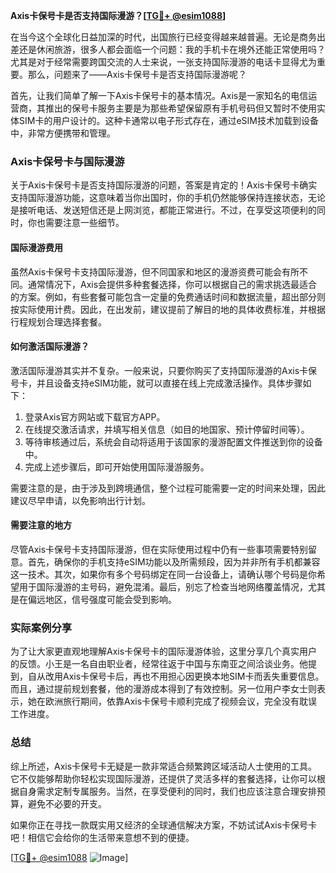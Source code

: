 **Axis卡保号卡是否支持国际漫游？[[TG💪+ @esim1088](https://t.me/s/esim1088)]**

在当今这个全球化日益加深的时代，出国旅行已经变得越来越普遍。无论是商务出差还是休闲旅游，很多人都会面临一个问题：我的手机卡在境外还能正常使用吗？尤其是对于经常需要跨国交流的人士来说，一张支持国际漫游的电话卡显得尤为重要。那么，问题来了——Axis卡保号卡是否支持国际漫游呢？

首先，让我们简单了解一下Axis卡保号卡的基本情况。Axis是一家知名的电信运营商，其推出的保号卡服务主要是为那些希望保留原有手机号码但又暂时不使用实体SIM卡的用户设计的。这种卡通常以电子形式存在，通过eSIM技术加载到设备中，非常方便携带和管理。

### Axis卡保号卡与国际漫游

关于Axis卡保号卡是否支持国际漫游的问题，答案是肯定的！Axis卡保号卡确实支持国际漫游功能，这意味着当你出国时，你的手机仍然能够保持连接状态，无论是接听电话、发送短信还是上网浏览，都能正常进行。不过，在享受这项便利的同时，你也需要注意一些细节。

#### 国际漫游费用

虽然Axis卡保号卡支持国际漫游，但不同国家和地区的漫游资费可能会有所不同。通常情况下，Axis会提供多种套餐选择，你可以根据自己的需求挑选最适合的方案。例如，有些套餐可能包含一定量的免费通话时间和数据流量，超出部分则按实际使用计费。因此，在出发前，建议提前了解目的地的具体收费标准，并根据行程规划合理选择套餐。

#### 如何激活国际漫游？

激活国际漫游其实并不复杂。一般来说，只要你购买了支持国际漫游的Axis卡保号卡，并且设备支持eSIM功能，就可以直接在线上完成激活操作。具体步骤如下：

1. 登录Axis官方网站或下载官方APP。
2. 在线提交激活请求，并填写相关信息（如目的地国家、预计停留时间等）。
3. 等待审核通过后，系统会自动将适用于该国家的漫游配置文件推送到你的设备中。
4. 完成上述步骤后，即可开始使用国际漫游服务。

需要注意的是，由于涉及到跨境通信，整个过程可能需要一定的时间来处理，因此建议尽早申请，以免影响出行计划。

#### 需要注意的地方

尽管Axis卡保号卡支持国际漫游，但在实际使用过程中仍有一些事项需要特别留意。首先，确保你的手机支持eSIM功能以及所需频段，因为并非所有手机都兼容这一技术。其次，如果你有多个号码绑定在同一台设备上，请确认哪个号码是你希望用于国际漫游的主号码，避免混淆。最后，别忘了检查当地网络覆盖情况，尤其是在偏远地区，信号强度可能会受到影响。

### 实际案例分享

为了让大家更直观地理解Axis卡保号卡的国际漫游体验，这里分享几个真实用户的反馈。小王是一名自由职业者，经常往返于中国与东南亚之间洽谈业务。他提到，自从改用Axis卡保号卡后，再也不用担心因更换本地SIM卡而丢失重要信息。而且，通过提前规划套餐，他的漫游成本得到了有效控制。另一位用户李女士则表示，她在欧洲旅行期间，依靠Axis卡保号卡顺利完成了视频会议，完全没有耽误工作进度。

### 总结

综上所述，Axis卡保号卡无疑是一款非常适合频繁跨区域活动人士使用的工具。它不仅能够帮助你轻松实现国际漫游，还提供了灵活多样的套餐选择，让你可以根据自身需求定制专属服务。当然，在享受便利的同时，我们也应该注意合理安排预算，避免不必要的开支。

如果你正在寻找一款既实用又经济的全球通信解决方案，不妨试试Axis卡保号卡吧！相信它会给你的生活带来意想不到的便捷。

[[TG💪+ @esim1088](https://t.me/s/esim1088) ![Image](https://i.postimg.cc/4NQfJmqS/Snipaste-2025-05-13-00-14-12.png)]
